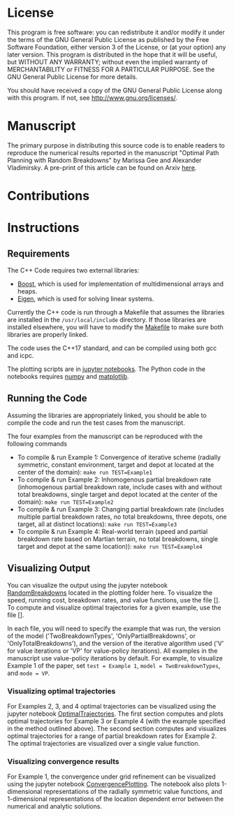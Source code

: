 # License
This program is free software: you can redistribute it and/or modify it under the terms of the GNU General Public License as published by the Free Software Foundation, either version 3 of the License, or (at your option) any later version. This program is distributed in the hope that it will be useful, but WITHOUT ANY WARRANTY; without even the implied warranty of MERCHANTABILITY or FITNESS FOR A PARTICULAR PURPOSE. See the GNU General Public License for more details.

You should have received a copy of the GNU General Public License along with this program. If not, see http://www.gnu.org/licenses/.

# Manuscript
The primary purpose in distributing this source code is to enable readers to reproduce the numerical results reported in the manuscript "Optimal Path Planning with Random Breakdowns" by Marissa Gee and Alexander Vladimirsky. A pre-print of this article can be found on Arxiv [here](link). 


# Contributions

# Instructions
## Requirements
The C++ Code requires two external libraries:
* [Boost](http://www.boost.org/), which is used for implementation of multidimensional arrays and heaps.
* [Eigen](http://eigen.tuxfamily.org/index.php?title=Main_Page), which is used for solving linear systems.

Currently the C++ code is run through a Makefile that assumes the libraries are installed in the `/usr/local/include` directory.
If those libraries are installed elsewhere, you will have to modify the [Makefile](link) to make sure both libraries are properly linked.

The code uses the C++17 standard, and can be compiled using both gcc and icpc.

The plotting scripts are in [jupyter notebooks](https://jupyter.org/).
The Python code in the notebooks requires [numpy](https://numpy.org/) and [matplotlib](https://matplotlib.org/).

## Running the Code
Assuming the libraries are appropriately linked, you should be able to compile the code and run the test cases from the manuscript.

The four examples from the manuscript can be reproduced with the following commands
* To compile & run Example 1: Convergence of iterative scheme (radially symmetric, constant environment, target and depot at located at the center of the domain):
` make run TEST=Example1 `
* To compile & run Example 2: Inhomogenous partial breakdown rate (inhomogenous partial breakdown rate, include cases with and without total breakdowns, single target and depot located at the center of the domain):
` make run TEST=Example2 `
* To compile & run Example 3: Changing partial breakdown rate (includes multiple partial breakdown rates, no total breakdowns, three depots, one target, all at distinct locations):
` make run TEST=Example3 `
* To compile & run Example 4: Real-world terrain (speed and partial breakdown rate based on Martian terrain, no total breakdowns, single target and depot at the same location)):
` make run TEST=Example4 `


## Visualizing Output
You can visualize the output using the jupyter notebook [RandomBreakdowns](link) located in the plotting folder here. To visualize the speed, running cost, breakdown rates, and value functions, use the file []. To compute and visualize optimal trajectories for a given example, use the file [].

In each file, you will need to specify the example that was run, the version of the model ('TwoBreakdownTypes', 'OnlyPartialBreakdowns', or 'OnlyTotalBreakdowns'), and the version of the iterative algorithm used ('V' for value iterations or 'VP' for value-policy iterations). All examples in the manuscript use value-policy iterations by default. For example, to visualize Example 1 of the paper, set `test = Example 1`, `model = TwoBreakdownTypes`, and `mode = VP`.

### Visualizing optimal trajectories
For Examples 2, 3, and 4 optimal trajectories can be visualized using the jupyter notebook [OptimalTrajectories](link). The first section computes and plots optimal trajectories for Example 3 or Example 4 (with the example specified in the method outlined above). The second section computes and visualizes optimal trajectories for a range of partial breakdown rates for Example 2. The optimal trajectories are visualized over a single value function.

### Visualizing convergence results
For Example 1, the convergence under grid refinement can be visualized using the jupyter notebook [ConvergencePlotting](link). The notebook also plots 1-dimensional representations of the radially symmetric value functions, and 1-dimensional representations of the location dependent error between the numerical and analytic solutions.